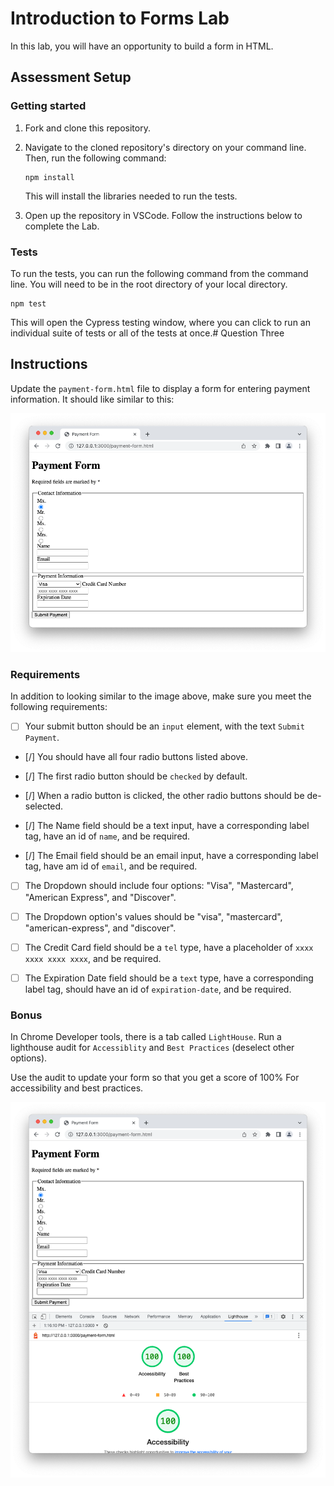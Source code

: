 # Introduction to Forms Lab

In this lab, you will have an opportunity to build a form in HTML.

## Assessment Setup

### Getting started

1. Fork and clone this repository.

1. Navigate to the cloned repository's directory on your command line. Then, run the following command:

   ```
   npm install
   ```

   This will install the libraries needed to run the tests.

1. Open up the repository in VSCode. Follow the instructions below to complete the Lab.

### Tests

To run the tests, you can run the following command from the command line. You will need to be in the root directory of your local directory.

```
npm test
```

This will open the Cypress testing window, where you can click to run an individual suite of tests or all of the tests at once.# Question Three

## Instructions

Update the `payment-form.html` file to display a form for entering payment information. It should like similar to this:

![paymentFromImage](./images/paymentForm.png)

### Requirements

In addition to looking similar to the image above, make sure you meet the following requirements:

- [ ] Your submit button should be an `input` element, with the text `Submit Payment`.

- [/] You should have all four radio buttons listed above.

- [/] The first radio button should be `checked` by default.

- [/] When a radio button is clicked, the other radio buttons should be de-selected.

- [/] The Name field should be a text input, have a corresponding label tag, have an id of `name`, and be required.

- [/] The Email field should be an email input, have a corresponding label tag, have am id of `email`, and be required.

- [ ] The Dropdown should include four options: "Visa", "Mastercard", "American Express", and "Discover".

- [ ] The Dropdown option's values should be "visa", "mastercard", "american-express", and "discover".

- [ ] The Credit Card field should be a `tel` type, have a placeholder of `xxxx xxxx xxxx xxxx`, and be required.

- [ ] The Expiration Date field should be a `text` type, have a corresponding label tag, should have an id of `expiration-date`, and be required.

### Bonus

In Chrome Developer tools, there is a tab called `LightHouse`. Run a lighthouse audit for `Accessiblity` and `Best Practices` (deselect other options).

Use the audit to update your form so that you get a score of 100% For accessibility and best practices.

![lighthouse bonus](./images/chromeLighthouseBonus.png)
